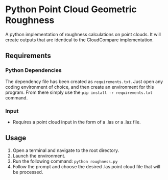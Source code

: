 # Python Point Cloud Geometric Roughness

A python implementation of roughness calculations on point clouds. It will
create outputs that are identical to the CloudCompare implementation.

## Requirements

### Python Dependencies

The dependency file has been created as `requirements.txt`. Just open any coding
environment of choice, and then create an environment for this program. From
there simply use the `pip install -r requirements.txt` command.

### Input

- Requires a point cloud input in the form of a .las or a .laz file.

## Usage

1. Open a terminal and navigate to the root directory.
2. Launch the environment.
3. Run the following command: `python roughness.py`
4. Follow the prompt and choose the desired .las point cloud file that will be processed.
